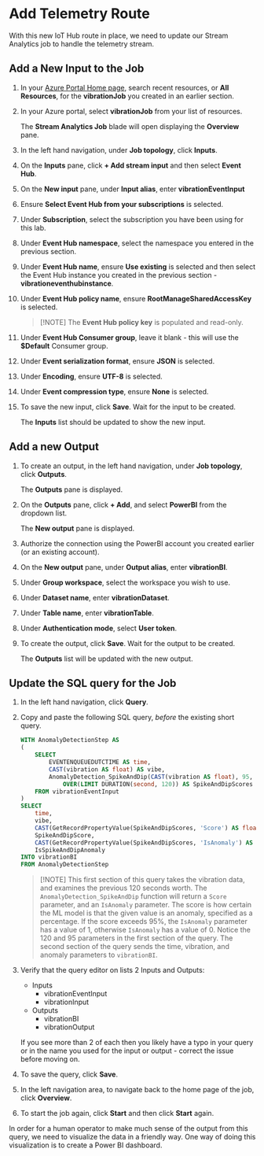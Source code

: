 # Add Telemetry Route

With this new IoT Hub route in place, we need to update our Stream Analytics job to handle the telemetry stream.

## Add a New Input to the Job

1. In your [Azure Portal Home page](https://portal.azure.com/#home), search recent resources, or **All Resources**, for the **vibrationJob** you created in an earlier section.

1. In your Azure portal, select **vibrationJob** from your list of resources.

    The **Stream Analytics Job** blade will open displaying the **Overview** pane.

1. In the left hand navigation, under **Job topology**, click **Inputs**.

1. On the **Inputs** pane, click **+ Add stream input** and then select **Event Hub**.

1. On the **New input** pane, under **Input alias**, enter **vibrationEventInput**

1. Ensure **Select Event Hub from your subscriptions** is selected.

1. Under **Subscription**, select the subscription you have been using for this lab.

1. Under **Event Hub namespace**, select the namespace you entered in the previous section.

1. Under **Event Hub name**, ensure **Use existing** is selected and then select the Event Hub instance you created in the previous section - **vibrationeventhubinstance**.

1. Under **Event Hub policy name**, ensure **RootManageSharedAccessKey** is selected.

    > [!NOTE] The **Event Hub policy key** is populated and read-only.

1. Under **Event Hub Consumer group**, leave it blank - this will use the **$Default** Consumer group.

1. Under **Event serialization format**, ensure **JSON** is selected.

1. Under **Encoding**, ensure **UTF-8** is selected.

1. Under **Event compression type**, ensure **None** is selected.

1. To save the new input, click **Save**. Wait for the input to be created.

    The **Inputs** list should be updated to show the new input.

## Add a new Output

1. To create an output, in the left hand navigation, under **Job topology**, click **Outputs**.

    The **Outputs** pane is displayed.

1. On the **Outputs** pane, click **+ Add**, and select **PowerBI** from the dropdown list.

    The **New output** pane is displayed.

1. Authorize the connection using the PowerBI account you created earlier (or an existing account).

1. On the **New output** pane, under **Output alias**, enter **vibrationBI**.

1. Under **Group workspace**, select the workspace you wish to use.

1. Under **Dataset name**, enter **vibrationDataset**.

1. Under **Table name**, enter **vibrationTable**.

1. Under **Authentication mode**, select **User token**.

1. To create the output, click **Save**. Wait for the output to be created.

    The **Outputs** list will be updated with the new output.

## Update the SQL query for the Job

1. In the left hand navigation, click **Query**.

1. Copy and paste the following SQL query, *before* the existing short query.

    ```sql
    WITH AnomalyDetectionStep AS
    (
        SELECT
            EVENTENQUEUEDUTCTIME AS time,
            CAST(vibration AS float) AS vibe,
            AnomalyDetection_SpikeAndDip(CAST(vibration AS float), 95, 120, 'spikesanddips')
                OVER(LIMIT DURATION(second, 120)) AS SpikeAndDipScores
        FROM vibrationEventInput
    )
    SELECT
        time,
        vibe,
        CAST(GetRecordPropertyValue(SpikeAndDipScores, 'Score') AS float) AS
        SpikeAndDipScore,
        CAST(GetRecordPropertyValue(SpikeAndDipScores, 'IsAnomaly') AS bigint) AS
        IsSpikeAndDipAnomaly
    INTO vibrationBI
    FROM AnomalyDetectionStep
    ```

    > [!NOTE] This first section of this query takes the vibration data, and examines the previous 120 seconds worth. The `AnomalyDetection_SpikeAndDip` function will return a `Score` parameter, and an `IsAnomaly` parameter. The score is how certain the ML model is that the given value is an anomaly, specified as a percentage. If the score exceeds 95%, the `IsAnomaly` parameter has a value of 1, otherwise `IsAnomaly` has a value of 0. Notice the 120 and 95 parameters in the first section of the query. The second section of the query sends the time, vibration, and anomaly parameters to `vibrationBI`.

1. Verify that the query editor on lists 2 Inputs and Outputs:

    * Inputs
      * vibrationEventInput
      * vibrationInput
    * Outputs
      * vibrationBI
      * vibrationOutput

    If you see more than 2 of each then you likely have a typo in your query or in the name you used for the input or output - correct the issue before moving on.

1. To save the query, click **Save**.

1. In the left navigation area, to navigate back to the home page of the job, click **Overview**.

1. To start the job again, click **Start** and then click **Start** again.

In order for a human operator to make much sense of the output from this query, we need to visualize the data in a friendly way. One way of doing this visualization is to create a Power BI dashboard.
